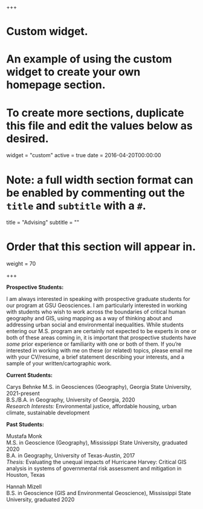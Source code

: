 +++
# Custom widget.
# An example of using the custom widget to create your own homepage section.
# To create more sections, duplicate this file and edit the values below as desired.
widget = "custom"
active = true
date = 2016-04-20T00:00:00

# Note: a full width section format can be enabled by commenting out the `title` and `subtitle` with a `#`.
title = "Advising"
subtitle = ""

# Order that this section will appear in.
weight = 70

+++

__Prospective Students:__

I am always interested in speaking with prospective graduate students for our program at GSU Geosciences. I am particularly interested in working with students who wish to work across the boundaries of critical human geography and GIS, using mapping as a way of thinking about and addressing urban social and environmental inequalities. While students entering our M.S. program are certainly not expected to be experts in one or both of these areas coming in, it is important that prospective students have _some_ prior experience or familiarity with one or both of them. If you’re interested in working with me on these (or related) topics, please email me with your CV/resume, a brief statement describing your interests, and a sample of your written/cartographic work.

__Current Students:__

Carys Behnke
M.S. in Geosciences (Geography), Georgia State University, 2021-present   
B.S./B.A. in Geography, University of Georgia, 2020  
_Research Interests:_ Environmental justice, affordable housing, urban climate, sustainable development  

__Past Students:__

Mustafa Monk  
M.S. in Geoscience (Geography), Mississippi State University, graduated 2020  
B.A. in Geography, University of Texas-Austin, 2017  
_Thesis:_ Evaluating the unequal impacts of Hurricane Harvey: Critical GIS analysis in systems of governmental risk assessment and mitigation in Houston, Texas

Hannah Mizell  
B.S. in Geoscience (GIS and Environmental Geoscience), Mississippi State University, graduated 2020  
